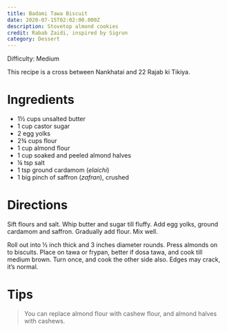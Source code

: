 ```yaml
---
title: Badami Tawa Biscuit
date: 2020-07-15T02:02:00.000Z
description: Stovetop almond cookies
credit: Rabab Zaidi, inspired by Sigrun
category: Dessert
---
```

Difficulty: Medium 

This recipe is a cross between Nankhatai and 22 Rajab ki Tikiya.

# Ingredients
* 1½ cups unsalted butter
* 1 cup castor sugar
* 2 egg yolks
* 2¾ cups flour
* 1 cup almond flour
* 1 cup soaked and peeled almond halves
* ¼ tsp salt
* 1 tsp ground cardamom (*elaichi*)
* 1 big pinch of saffron (*zafran*), crushed

# Directions
Sift flours and salt. Whip butter and sugar till fluffy. Add egg yolks, ground cardamom and saffron. Gradually add flour. Mix well. 

Roll out into ½ inch thick and 3 inches diameter rounds. Press almonds on to biscuits. Place on tawa or frypan, better if dosa tawa, and cook till medium brown. Turn once, and cook the other side also. Edges may crack, it’s normal.

# Tips
> You can replace almond flour with cashew flour, and almond halves with cashews.

